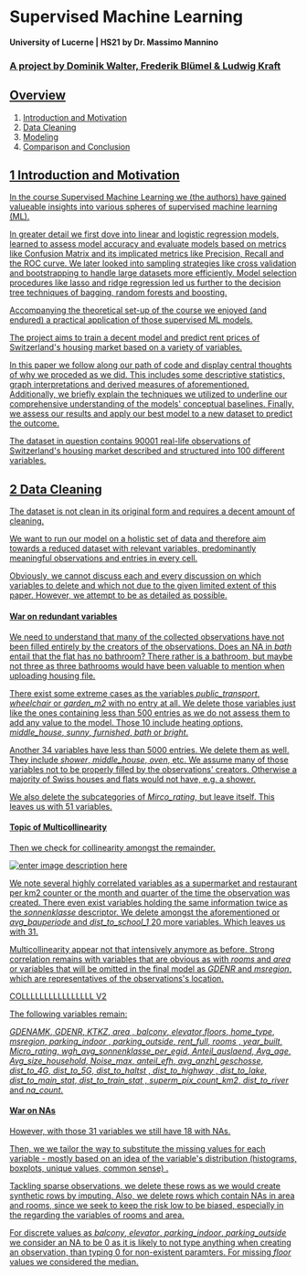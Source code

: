 ﻿#  
# Supervised Machine Learning
**University of Lucerne | HS21** 
**by Dr. Massimo Mannino**

### <u> A project by Dominik Walter, Frederik Blümel & Ludwig Kraft


## Overview
1. Introduction and Motivation
2. Data Cleaning
3. Modeling
4. Comparison and Conclusion


## 1 Introduction and Motivation

In the course Supervised Machine Learning we (the authors) have gained valueable insights into various spheres of supervised machine learning (ML). 

In greater detail we first dove into linear and logistic regression models, learned to assess model accuracy and evaluate models based on metrics like Confusion Matrix and its implicated metrics like Precision, Recall and the  ROC curve. We later looked into sampling strategies like cross validation and bootstrapping to handle large datasets more efficiently. Model selection procedures like lasso and ridge regression led us further to the decision tree techniques of bagging, random forests and boosting.

Accompanying the theoretical set-up of the course we enjoyed (and endured) a practical application of those supervised ML models. 

The project aims to train a decent model and predict rent prices of Switzerland's housing market based on a variety of variables.

In this paper we follow along our path of code and display central thoughts of why we proceded as we did. This includes some descriptive statistics, graph interpretations and derived measures of aforementioned. 
Additionally, we briefly explain the techniques we utilized to underline our comprehensive understanding of the models' conceptual baselines. 
Finally, we assess our results and apply our best model to a new dataset to predict the outcome. 

The dataset in question contains 90001 real-life observations of Switzerland's housing market described and structured into 100 different variables. 


## 2 Data Cleaning

The dataset is not clean in its original form and requires a decent amount of cleaning. 

We want to run our model on a holistic set of data and therefore aim towards a reduced dataset with relevant variables, predominantly meaningful observations and entries in every cell.

Obviously, we cannot discuss each and every discussion on which variables to delete and which not due to the given limited extent of this paper. However, we attempt to be as detailed as possible. 

#### <u>War on redundant variables

We need to understand that many of the collected observations have not been filled entirely by the creators of the observations. 
Does an NA in *bath* entail that the flat has no bathroom? There rather is a bathroom, but maybe not three as three bathrooms would have been valuable to mention when uploading housing file.

There exist some extreme cases as the variables *public_transport*, *wheelchair* or *garden_m2* with no entry at all. We delete those variables just like the ones containing less than 500 entries as we do not assess them to add any value to the model. Those 10 include heating options, *middle_house*, *sunny*, *furnished*, *bath* or *bright*. 

Another 34 variables have less than 5000 entries. We delete them as well. They include *shower*, *middle_house*, *oven*, etc.
We assume many of those variables not to be properly filled by the observations' creators. Otherwise a majority of Swiss houses and flats would not have, e.g. a shower.

We also delete the subcategories of *Mirco_rating*, but leave itself. This leaves us with 51 variables. 

#### <u> Topic of Multicollinearity
Then we check for collinearity amongst the remainder. 

![enter image description here](https://github.com/kraftl-UL/supML/blob/main/images/corrplot_v1.png?raw=true)

We note several highly correlated variables as a supermarket and restaurant per km2 counter or the month and quarter of the time the observation was created. There even exist variables holding the same information twice as the *sonnenklasse* descriptor. We delete amongst the aforementioned or *avg_bauperiode* and *dist_to_school_1* 20 more variables. Which leaves us with 31. 

Multicollinearity appear not that intensively anymore as before. Strong correlation remains with variables that are obvious as with *rooms* and *area* or variables that will be omitted in the final model as *GDENR* and *msregion*, which are representatives of the observations's location. 

COLLLLLLLLLLLLLLLL V2

The following variables remain:

*GDENAMK*, *GDENR*,  *KTKZ*, *area*  , *balcony*,  *elevator*,*floors*,  *home_type*,  *msregion*, *parking_indoor* , *parking_outside*,  *rent_full*, *rooms* , *year_built*,  *Micro_rating*, *wgh_avg_sonnenklasse_per_egid*, *Anteil_auslaend*,  *Avg_age*, *Avg_size_household*, *Noise_max*,  *anteil_efh*, *avg_anzhl_geschosse*, *dist_to_4G*,  *dist_to_5G*, *dist_to_haltst*  , *dist_to_highway* , *dist_to_lake*, *dist_to_main_stat*,  *dist_to_train_stat* , *superm_pix_count_km2*, *dist_to_river*  and *na_count*.  

#### <u> War on NAs 

However, with those 31 variables we still have 18 with NAs. 

Then, we we tailor the way to substitute the missing values for each variable - mostly based on an idea of the variable's distribution (histograms, boxplots, unique values, common sense) .

Tackling sparse observations, we delete these rows as we would create synthetic rows by imputing. Also, we delete rows which contain NAs in area and rooms, since we seek to keep the risk low to be biased, especially in the regarding the variables  of rooms and area.

For discrete values as *balcony*, *elevator*, *parking_indoor*, *parking_outside* we consider an NA to be 0 as it is likely to not type anything when creating an observation, than typing 0 for non-existent paramters.
For missing *floor* values we considered the median. 


